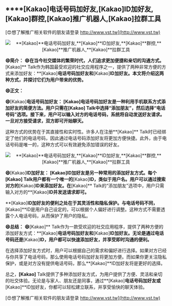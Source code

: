 ## ****[Kakao]**电话号码加好友,**[Kakao]**ID加好友,**[Kakao]**群控,**[Kakao]**推广机器人,**[Kakao]**拉群工具**

[😍想了解推广相关软件的朋友请登录 http://www.vst.tw](http://www.vst.tw)

 <center><img src="https://vst.tw/MP4/tuiguang/png/8.png" alt="**[Kakao]**电话号码加好友,**[Kakao]**ID加好友,**[Kakao]**群控,**[Kakao]**推广机器人,**[Kakao]**拉群工具"></center>

**😄简介：**
**😄在当今社交媒体的繁荣时代，人们追求更加便捷和亲切的沟通方式。**[Kakao]** Talk作为韩国最受欢迎的社交应用程序之一，提供了两种非常方便的方式来添加好友：**[Kakao]**电话号码加好友和**[Kakao]**ID加好友。本文将介绍这两种方式，并探讨它们为用户带来的优势。**

**😄正文：**

**😄**[Kakao]**电话号码加好友： **[Kakao]**电话号码加好友是一种利用手机联系方式添加好友的简便方法。用户只需在**[Kakao]** Talk中选择“添加朋友”，然后选择“电话号码”选项。接下来，用户可以输入对方的电话号码，系统将自动发送好友请求。一旦对方接受请求，双方即可开始聊天。**

这种方式的优势在于其直接性和实时性。许多人在注册**[Kakao]** Talk时已经绑定了他们的电话号码，因此通过电话号码添加好友将更加方便快捷。此外，由于电话号码是唯一的，这种方式可以有效避免添加错误的好友。

 <center><img src="https://vst.tw/MP4/tuiguang/png/2.png" alt="**[Kakao]**电话号码加好友,**[Kakao]**ID加好友,**[Kakao]**群控,**[Kakao]**推广机器人,**[Kakao]**拉群工具"></center>

**😄**[Kakao]**ID加好友： **[Kakao]**ID加好友是另一种常用的添加好友方式。每个**[Kakao]** Talk用户都有一个唯一的**[Kakao]**ID，类似于用户名。用户可以通过搜索对方的**[Kakao]**ID来添加好友。在**[Kakao]** Talk的“添加朋友”选项中，用户只需输入对方的**[Kakao]**ID并发送请求即可。**

**[Kakao]**ID加好友的便利之处在于其灵活性和隐私保护。与电话号码不同，**[Kakao]**ID是用户自己设定的，可以根据个人偏好进行调整。这种方式不需要透露个人电话号码，从而保护了用户的隐私。

**😄总结：**
**😄**[Kakao]** Talk作为一款受欢迎的社交应用程序，提供了两种方便的添加好友方式：**[Kakao]**电话号码加好友和**[Kakao]**ID加好友。无论是通过电话号码还是**[Kakao]**ID，用户都可以快速添加好友，并享受即时沟通的便利。**

在选择添加好友方式时，用户可以根据自己的需求和偏好进行选择。如果对方已经与你共享了电话号码，那么使用电话号码加好友将更加方便。而如果你更关注隐私保护，或是对方没有提供电话号码，那么**[Kakao]**ID加好友将是更好的选择。

总之，**[Kakao]** Talk提供了多种添加好友方式，为用户提供了方便、灵活和亲切的社交体验。无论是与家人、朋友还是同事，通过**[Kakao]**电话号码加好友或**[Kakao]**ID加好友，你都可以轻松建立联系，并享受愉快的聊天体验。

[😍想了解推广相关软件的朋友请登录 http://www.vst.tw](http://www.vst.tw)



